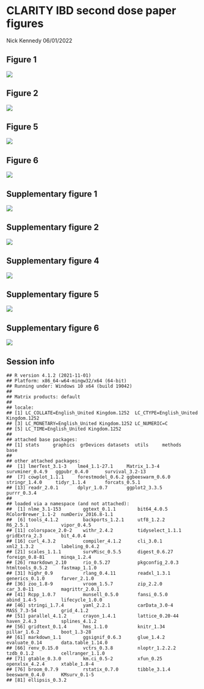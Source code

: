 CLARITY IBD second dose paper figures
================
Nick Kennedy
06/01/2022

## Figure 1

![](clarity_figures_files/figure-gfm/figure%201-1.png)<!-- -->

## Figure 2

![](clarity_figures_files/figure-gfm/figure%202-1.png)<!-- -->

## Figure 5

![](clarity_figures_files/figure-gfm/figure%205-1.png)<!-- -->

## Figure 6

![](clarity_figures_files/figure-gfm/figure%206-1.png)<!-- -->

## Supplementary figure 1

![](clarity_figures_files/figure-gfm/supp%20figure%201-1.png)<!-- -->

## Supplementary figure 2

![](clarity_figures_files/figure-gfm/supp%20figure%202-1.png)<!-- -->

## Supplementary figure 4

![](clarity_figures_files/figure-gfm/supp%20figure%204-1.png)<!-- -->

## Supplementary figure 5

![](clarity_figures_files/figure-gfm/supp%20figure%205-1.png)<!-- -->

## Supplementary figure 6

![](clarity_figures_files/figure-gfm/supp%20figure%206-1.png)<!-- -->

## Session info

    ## R version 4.1.2 (2021-11-01)
    ## Platform: x86_64-w64-mingw32/x64 (64-bit)
    ## Running under: Windows 10 x64 (build 19042)
    ## 
    ## Matrix products: default
    ## 
    ## locale:
    ## [1] LC_COLLATE=English_United Kingdom.1252  LC_CTYPE=English_United Kingdom.1252   
    ## [3] LC_MONETARY=English_United Kingdom.1252 LC_NUMERIC=C                           
    ## [5] LC_TIME=English_United Kingdom.1252    
    ## 
    ## attached base packages:
    ## [1] stats     graphics  grDevices datasets  utils     methods   base     
    ## 
    ## other attached packages:
    ##  [1] lmerTest_3.1-3    lme4_1.1-27.1     Matrix_1.3-4      survminer_0.4.9   ggpubr_0.4.0      survival_3.2-13  
    ##  [7] cowplot_1.1.1     forestmodel_0.6.2 ggbeeswarm_0.6.0  stringr_1.4.0     tidyr_1.1.4       forcats_0.5.1    
    ## [13] readr_2.0.1       dplyr_1.0.7       ggplot2_3.3.5     purrr_0.3.4      
    ## 
    ## loaded via a namespace (and not attached):
    ##  [1] nlme_3.1-153        ggtext_0.1.1        bit64_4.0.5         RColorBrewer_1.1-2  numDeriv_2016.8-1.1
    ##  [6] tools_4.1.2         backports_1.2.1     utf8_1.2.2          R6_2.5.1            vipor_0.4.5        
    ## [11] colorspace_2.0-2    withr_2.4.2         tidyselect_1.1.1    gridExtra_2.3       bit_4.0.4          
    ## [16] curl_4.3.2          compiler_4.1.2      cli_3.0.1           xml2_1.3.2          labeling_0.4.2     
    ## [21] scales_1.1.1        survMisc_0.5.5      digest_0.6.27       foreign_0.8-81      minqa_1.2.4        
    ## [26] rmarkdown_2.10      rio_0.5.27          pkgconfig_2.0.3     htmltools_0.5.2     fastmap_1.1.0      
    ## [31] highr_0.9           rlang_0.4.11        readxl_1.3.1        generics_0.1.0      farver_2.1.0       
    ## [36] zoo_1.8-9           vroom_1.5.7         zip_2.2.0           car_3.0-11          magrittr_2.0.1     
    ## [41] Rcpp_1.0.7          munsell_0.5.0       fansi_0.5.0         abind_1.4-5         lifecycle_1.0.0    
    ## [46] stringi_1.7.4       yaml_2.2.1          carData_3.0-4       MASS_7.3-54         grid_4.1.2         
    ## [51] parallel_4.1.2      crayon_1.4.1        lattice_0.20-44     haven_2.4.3         splines_4.1.2      
    ## [56] gridtext_0.1.4      hms_1.1.0           knitr_1.34          pillar_1.6.2        boot_1.3-28        
    ## [61] markdown_1.1        ggsignif_0.6.3      glue_1.4.2          evaluate_0.14       data.table_1.14.0  
    ## [66] renv_0.15.0         vctrs_0.3.8         nloptr_1.2.2.2      tzdb_0.1.2          cellranger_1.1.0   
    ## [71] gtable_0.3.0        km.ci_0.5-2         xfun_0.25           openxlsx_4.2.4      xtable_1.8-4       
    ## [76] broom_0.7.9         rstatix_0.7.0       tibble_3.1.4        beeswarm_0.4.0      KMsurv_0.1-5       
    ## [81] ellipsis_0.3.2
